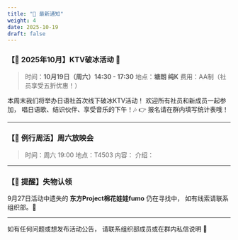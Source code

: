 ```yaml
---
title: "🧭 最新通知"
weight: 4
date: 2025-10-19
draft: false
---
```


### 【📅 2025年10月】KTV破冰活动 🎤

> 时间：**10月19日（周六）14:30 - 17:30**
> 地点：**塘朗 纯K**
> 费用：AA制（社员享受五折优惠！）

本周末我们将举办日语社首次线下破冰KTV活动！ 欢迎所有社员和新成员一起参加， 唱日语歌、结识伙伴、享受音乐的下午！🎶 👉 报名请在群内填写统计表哦！
<!--more-->
---


### 【🎌 例行周活】周六放映会
> 时间：周六 19:00 地点：T4503
内容：
介绍：
<!--more-->
---

### 【📢 提醒】失物认领

9月27日活动中遗失的 **东方Project棉花娃娃fumo** 仍在寻找中， 如有线索请联系组织部。🙏
<!--more-->
---

如有任何问题或想发布活动公告， 请联系组织部成员或在群内私信说明 💌
